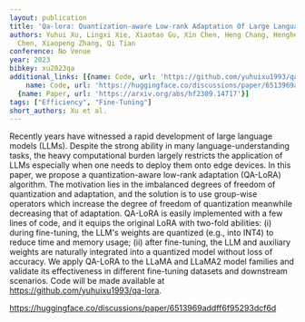 ```yaml
---
layout: publication
title: 'Qa-lora: Quantization-aware Low-rank Adaptation Of Large Language Models'
authors: Yuhui Xu, Lingxi Xie, Xiaotao Gu, Xin Chen, Heng Chang, Hengheng Zhang, Zhensu
  Chen, Xiaopeng Zhang, Qi Tian
conference: No Venue
year: 2023
bibkey: xu2023qa
additional_links: [{name: Code, url: 'https://github.com/yuhuixu1993/qa-lora'}, {
    name: Code, url: 'https://huggingface.co/discussions/paper/6513969addff6f95293dcf6d'},
  {name: Paper, url: 'https://arxiv.org/abs/hf2309.14717'}]
tags: ["Efficiency", "Fine-Tuning"]
short_authors: Xu et al.
---
```

Recently years have witnessed a rapid development of large language models (LLMs). Despite the strong ability in many language-understanding tasks, the heavy computational burden largely restricts the application of LLMs especially when one needs to deploy them onto edge devices. In this paper, we propose a quantization-aware low-rank adaptation (QA-LoRA) algorithm. The motivation lies in the imbalanced degrees of freedom of quantization and adaptation, and the solution is to use group-wise operators which increase the degree of freedom of quantization meanwhile decreasing that of adaptation. QA-LoRA is easily implemented with a few lines of code, and it equips the original LoRA with two-fold abilities: (i) during fine-tuning, the LLM's weights are quantized (e.g., into INT4) to reduce time and memory usage; (ii) after fine-tuning, the LLM and auxiliary weights are naturally integrated into a quantized model without loss of accuracy. We apply QA-LoRA to the LLaMA and LLaMA2 model families and validate its effectiveness in different fine-tuning datasets and downstream scenarios. Code will be made available at https://github.com/yuhuixu1993/qa-lora.

https://huggingface.co/discussions/paper/6513969addff6f95293dcf6d